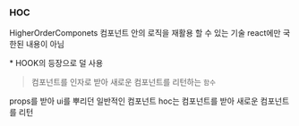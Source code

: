 ### HOC

HigherOrderComponets
컴포넌트 안의 로직을 재활용 할 수 있는 기술
react에만 국한된 내용이 아님

\* HOOK의 등장으로 덜 사용

> 컴포넌트를 인자로 받아 새로운 컴포넌트를 리턴하는 `함수`

props를 받아 ui를 뿌리던 일반적인 컴포넌트
hoc는 컴포넌트를 받아 새로운 컴포넌트를 리턴
